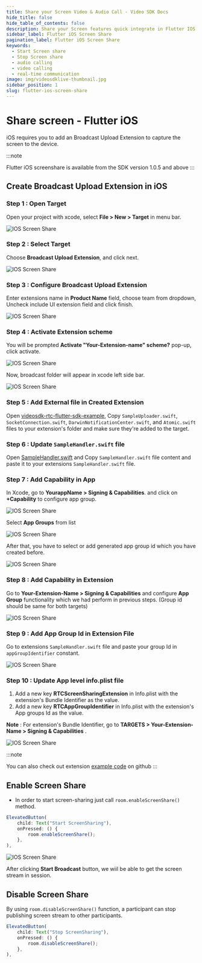 ```yaml
---
title: Share your Screen Video & Audio Call - Video SDK Docs
hide_title: false
hide_table_of_contents: false
description: Share your Screen features quick integrate in Flutter IOS with Video SDK to add live video & audio conferencing to your applications.
sidebar_label: Flutter iOS Screen Share
pagination_label: Flutter iOS Screen Share
keywords:
  - Start Screen share
  - Stop Screen share
  - audio calling
  - video calling
  - real-time communication
image: img/videosdklive-thumbnail.jpg
sidebar_position: 1
slug: flutter-ios-screen-share
---
```


# Share screen - Flutter iOS

iOS requires you to add an Broadcast Upload Extension to capture the screen to the device.

:::note

Flutter iOS screenshare is available from the SDK version 1.0.5 and above
:::

## Create Broadcast Upload Extension in iOS

### Step 1 : Open Target

Open your project with xcode, select **File > New > Target** in menu bar.

![IOS Screen Share](/img/ios-screenshare/step1-xcode.png)

### Step 2 : Select Target

Choose **Broadcast Upload Extension**, and click next.

![IOS Screen Share](/img/ios-screenshare/step2-xcode.png)

### Step 3 : Configure Broadcast Upload Extension

Enter extensions name in **Product Name** field, choose team from dropdown, Uncheck include UI extension field and click finish.

![IOS Screen Share](/img/ios-screenshare/step3-xcode.png)

### Step 4 : Activate Extension scheme

You will be prompted **Activate "Your-Extension-name" scheme?** pop-up, click activate.

![IOS Screen Share](/img/ios-screenshare/step4-xcode.png)

Now, broadcast folder will appear in xcode left side bar.

![IOS Screen Share](/img/ios-screenshare/step5-xcode.png)

### Step 5 : Add External file in Created Extension

Open [videosdk-rtc-flutter-sdk-example](https://github.com/videosdk-live/videosdk-rtc-flutter-sdk-example/tree/main/ios/FlutterBroadcast), Copy `SampleUploader.swift`, `SocketConnection.swift`, `DarwinNotificationCenter.swift`, and `Atomic.swift` files to your extension's folder and make sure they're added to the target.

### Step 6 : Update `SampleHandler.swift` file

Open [SampleHandler.swift](https://github.com/videosdk-live/videosdk-rtc-flutter-sdk-example/blob/main/ios/FlutterBroadcast/SampleHandler.swift) and Copy `SampleHandler.swift` file content and paste it to your extensions `SampleHandler.swift` file.

### Step 7 : Add Capability in App

In Xcode, go to **YourappName > Signing & Capabilities**. and click on **+Capability** to configure app group.

![IOS Screen Share](/img/ios-screenshare/step8-xcode.png)

Select **App Groups** from list

![IOS Screen Share](/img/ios-screenshare/step9-xcode.png)

After that, you have to select or add generated app group id which you have created before.

![IOS Screen Share](/img/ios-screenshare/step10-xcode.png)

### Step 8 : Add Capability in Extension

Go to **Your-Extension-Name > Signing & Capabilities** and configure **App Group** functionality which we had perform in previous steps. (Group id should be same for both targets)

![IOS Screen Share](/img/ios-screenshare/step11-xcode.png)

### Step 9 : Add App Group Id in Extension File

Go to extensions `SampleHandler.swift` file and paste your group Id in `appGroupIdentifier` constant.

![IOS Screen Share](/img/ios-screenshare/step12-xcode.png)

### Step 10 : Update App level info.plist file

1.  Add a new key **RTCScreenSharingExtension** in Info.plist with the extension's Bundle Identifier as the value.
2.  Add a new key **RTCAppGroupIdentifier** in Info.plist with the extension's App groups Id as the value.

**Note** : For extension's Bundle Identifier, go to **TARGETS > Your-Extension-Name > Signing & Capabilities** .

![IOS Screen Share](/img/ios-screenshare/step13-xcode.png)

:::note

You can also check out extension [example code](https://github.com/videosdk-live/videosdk-rtc-flutter-sdk-example/tree/main/ios/FlutterBroadcast) on github
:::

## Enable Screen Share

- In order to start screen-sharing just call `room.enableScreenShare()` method.

```js
ElevatedButton(
    child: Text("Start ScreenSharing"),
    onPressed: () {
        room.enableScreenShare();
    },
),
```

![IOS Screen Share](/img/ios-screenshare/step23-xcode.png)

After clicking **Start Broadcast** button, we wiil be able to get the screen stream in session.

## Disable Screen Share

By using `room.disableScreenShare()` function, a participant can stop publishing screen stream to other participants.

```js
ElevatedButton(
    child: Text("Stop ScreenSharing"),
    onPressed: () {
        room.disableScreenShare();
    },
),
```
